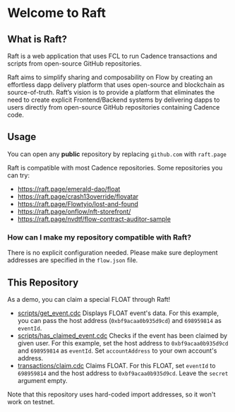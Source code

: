 # Welcome to Raft

## What is Raft?
Raft is a web application that uses FCL to run Cadence transactions and scripts from open-source GitHub repositories.

Raft aims to simplify sharing and composability on Flow by creating an effortless dapp delivery platform that uses open-source and blockchain as source-of-truth. Raft’s vision is to provide a platform that eliminates the need to create explicit  Frontend/Backend systems by delivering dapps to users directly from open-source GitHub repositories containing Cadence code.

## Usage
You can open any **public** repository by replacing `github.com` with `raft.page`

Raft is compatible with most Cadence repositories. Some repositories you can try:
* https://raft.page/emerald-dao/float
* https://raft.page/crash13override/flovatar
* https://raft.page/Flowtyio/lost-and-found
* https://raft.page/onflow/nft-storefront/
* https://raft.page/nvdtf/flow-contract-auditor-sample

### How can I make my repository compatible with Raft?
There is no explicit configuration needed. Please make sure deployment addresses are specified in the `flow.json` file.

## This Repository
As a demo, you can claim a special FLOAT through Raft!
* [scripts/get_event.cdc](scripts/get_event.cdc)
    Displays FLOAT event's data. For this example, you can pass the host address (`0xbf9acaa0b935d9cd`) and `698959814` as `eventId`.
* [scripts/has_claimed_event.cdc](scripts/has_claimed_event.cdc)
    Checks if the event has been claimed by given user. For this example, set the host address to `0xbf9acaa0b935d9cd` and `698959814` as `eventId`. Set `accountAddress` to your own account's address.
* [transactions/claim.cdc](transactions/claim.cdc)
    Claims FLOAT. For this FLOAT, set `eventId` to `698959814` and the host address to `0xbf9acaa0b935d9cd`. Leave the `secret` argument empty.

Note that this repository uses hard-coded import addresses, so it won't work on testnet.